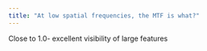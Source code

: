 ```yaml
---
title: "At low spatial frequencies, the MTF is what?"
---
```

Close to 1.0- excellent visibility of large features

